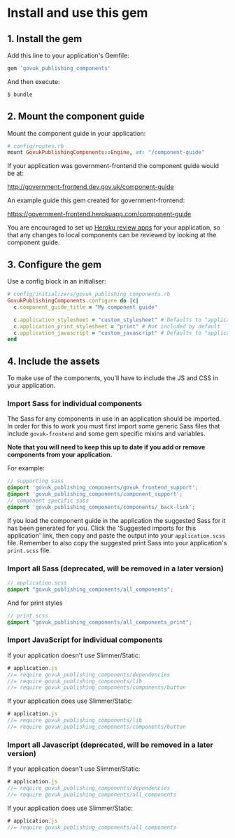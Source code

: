 # Install and use this gem

## 1. Install the gem

Add this line to your application's Gemfile:

```ruby
gem 'govuk_publishing_components'
```

And then execute:
```bash
$ bundle
```

## 2. Mount the component guide

Mount the component guide in your application:

```ruby
# config/routes.rb
mount GovukPublishingComponents::Engine, at: "/component-guide"
```

If your application was government-frontend the component guide would be at:

http://government-frontend.dev.gov.uk/component-guide

An example guide this gem created for government-frontend:

https://government-frontend.herokuapp.com/component-guide

You are encouraged to set up [Heroku review apps](https://docs.publishing.service.gov.uk/manual/review-apps.html) for your application, so that any changes to local components can be reviewed by looking at the component guide.

## 3. Configure the gem

Use a config block in an initialiser:

```ruby
# config/initializers/govuk_publishing_components.rb
GovukPublishingComponents.configure do |c|
  c.component_guide_title = "My component guide"

  c.application_stylesheet = "custom_stylesheet" # Defaults to "application"
  c.application_print_stylesheet = "print" # Not included by default
  c.application_javascript = "custom_javascript" # Defaults to "application"
end
```

## 4. Include the assets

To make use of the components, you'll have to include the JS and CSS in your application.

### Import Sass for individual components

The Sass for any components in use in an application should be imported. In order for this to work you must first import some generic Sass files that include `govuk-frontend` and some gem specific mixins and variables.

**Note that you will need to keep this up to date if you add or remove components from your application.**

For example:

```scss
// supporting sass
@import 'govuk_publishing_components/govuk_frontend_support';
@import 'govuk_publishing_components/component_support';
// component specific sass
@import 'govuk_publishing_components/components/_back-link';
```

If you load the component guide in the application the suggested Sass for it has been generated for you. Click the 'Suggested imports for this application' link, then copy and paste the output into your `application.scss` file. Remember to also copy the suggested print Sass into your application's `print.scss` file.

### Import all Sass (deprecated, will be removed in a later version)

```scss
// application.scss
@import "govuk_publishing_components/all_components";
```

And for print styles

```scss
// print.scss
@import "govuk_publishing_components/all_components_print";
```

### Import JavaScript for individual components

If your application doesn't use Slimmer/Static:

```js
# application.js
//= require govuk_publishing_components/dependencies
//= require govuk_publishing_components/lib
//= require govuk_publishing_components/components/button
```

If your application does use Slimmer/Static:

```js
# application.js
//= require govuk_publishing_components/lib
//= require govuk_publishing_components/components/button
```

### Import all Javascript (deprecated, will be removed in a later version)

If your application doesn't use Slimmer/Static:

```js
# application.js
//= require govuk_publishing_components/dependencies
//= require govuk_publishing_components/all_components
```

If your application does use Slimmer/Static:

```js
# application.js
//= require govuk_publishing_components/all_components
```
